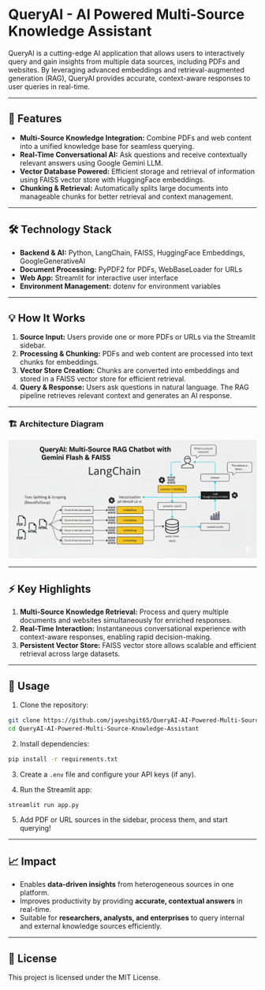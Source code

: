 # QueryAI - AI Powered Multi-Source Knowledge Assistant

QueryAI is a cutting-edge AI application that allows users to interactively query and gain insights from multiple data sources, including PDFs and websites. By leveraging advanced embeddings and retrieval-augmented generation (RAG), QueryAI provides accurate, context-aware responses to user queries in real-time.

---

## 🚀 Features

- **Multi-Source Knowledge Integration:** Combine PDFs and web content into a unified knowledge base for seamless querying.
- **Real-Time Conversational AI:** Ask questions and receive contextually relevant answers using Google Gemini LLM.
- **Vector Database Powered:** Efficient storage and retrieval of information using FAISS vector store with HuggingFace embeddings.
- **Chunking & Retrieval:** Automatically splits large documents into manageable chunks for better retrieval and context management.

---

## 🛠️ Technology Stack

- **Backend & AI:** Python, LangChain, FAISS, HuggingFace Embeddings, GoogleGenerativeAI
- **Document Processing:** PyPDF2 for PDFs, WebBaseLoader for URLs
- **Web App:** Streamlit for interactive user interface
- **Environment Management:** dotenv for environment variables

---

## 💡 How It Works

1. **Source Input:** Users provide one or more PDFs or URLs via the Streamlit sidebar.  
2. **Processing & Chunking:** PDFs and web content are processed into text chunks for embeddings.  
3. **Vector Store Creation:** Chunks are converted into embeddings and stored in a FAISS vector store for efficient retrieval.  
4. **Query & Response:** Users ask questions in natural language. The RAG pipeline retrieves relevant context and generates an AI response.

---

### 🏗️ Architecture Diagram

![QueryAI Architecture](docs/Architecture_Diagram.png)

---

## ⚡ Key Highlights

1. **Multi-Source Knowledge Retrieval:** Process and query multiple documents and websites simultaneously for enriched responses.
2. **Real-Time Interaction:** Instantaneous conversational experience with context-aware responses, enabling rapid decision-making.
3. **Persistent Vector Store:** FAISS vector store allows scalable and efficient retrieval across large datasets.

---

## 📂 Usage

1. Clone the repository:  
```bash
git clone https://github.com/jayeshgit65/QueryAI-AI-Powered-Multi-Source-Knowledge-Assistant
cd QueryAI-AI-Powered-Multi-Source-Knowledge-Assistant
````

2. Install dependencies:

```bash
pip install -r requirements.txt
```

3. Create a `.env` file and configure your API keys (if any).

4. Run the Streamlit app:

```bash
streamlit run app.py
```

5. Add PDF or URL sources in the sidebar, process them, and start querying!

---

## 📈 Impact

* Enables **data-driven insights** from heterogeneous sources in one platform.
* Improves productivity by providing **accurate, contextual answers** in real-time.
* Suitable for **researchers, analysts, and enterprises** to query internal and external knowledge sources efficiently.

---

## 🔗 License

This project is licensed under the MIT License.

